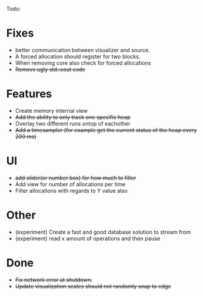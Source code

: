 Todo:

# Fixes
* better communication between visualizer and source.
* A forced allocation should register for two blocks.
* When removing core also check for forced allocations
* ~~Remove ugly std::cout code~~

# Features
* Create memory internal view
* ~~Add the ability to only track one specific heap~~
* Overlay two different runs ontop of eachother
* ~~Add a timesampler (for example get the current status of the heap every 200 ms)~~

# UI
* ~~add slider(or number box) for how much to filter~~
* Add view for number of allocations per time
* Filter allocations with regards to Y value also

# Other
* (experiment) Create a fast and good database solution to stream from
* (experiment) read x amount of operations and then pause

# Done
* ~~Fix network error at shutdown.~~
* ~~Update visualization scales should not randomly snap to edge~~
